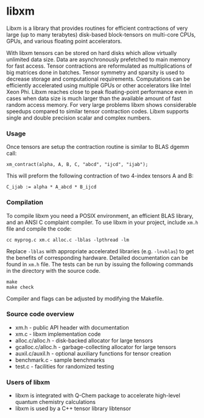 # libxm

Libxm is a library that provides routines for efficient contractions of very
large (up to many terabytes) disk-based block-tensors on multi-core CPUs, GPUs,
and various floating point accelerators.

With libxm tensors can be stored on hard disks which allow virtually unlimited
data size. Data are asynchronously prefetched to main memory for fast access.
Tensor contractions are reformulated as multiplications of big matrices done in
batches. Tensor symmetry and sparsity is used to decrease storage and
computational requirements. Computations can be efficiently accelerated using
multiple GPUs or other accelerators like Intel Xeon Phi. Libxm reaches close to
peak floating-point performance even in cases when data size is much larger
than the available amount of fast random access memory. For very large problems
libxm shows considerable speedups compared to similar tensor contraction codes.
Libxm supports single and double precision scalar and complex numbers.

### Usage

Once tensors are setup the contraction routine is similar to BLAS dgemm call:

    xm_contract(alpha, A, B, C, "abcd", "ijcd", "ijab");

This will preform the following contraction of two 4-index tensors A and B:

    C_ijab := alpha * A_abcd * B_ijcd

### Compilation

To compile libxm you need a POSIX environment, an efficient BLAS library, and
an ANSI C complaint compiler. To use libxm in your project, include `xm.h` file
and compile the code:

    cc myprog.c xm.c alloc.c -lblas -lpthread -lm

Replace `-lblas` with appropriate accelerated libraries (e.g. `-lnvblas`) to
get the benefits of corresponding hardware. Detailed documentation can be
found in `xm.h` file. The tests can be run by issuing the following commands
in the directory with the source code.

    make
    make check

Compiler and flags can be adjusted by modifying the Makefile.

### Source code overview

- xm.h - public API header with documentation
- xm.c - libxm implementation code
- alloc.c/alloc.h - disk-backed allocator for large tensors
- gcalloc.c/alloc.h - garbage-collecting allocator for large tensors
- auxil.c/auxil.h - optional auxiliary functions for tensor creation
- benchmark.c - sample benchmarks
- test.c - facilities for randomized testing

### Users of libxm

- libxm is integrated with Q-Chem package to accelerate high-level quantum
  chemistry calculations
- libxm is used by a C++ tensor library libtensor
